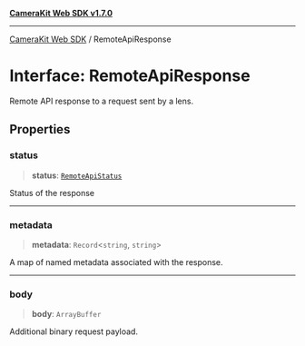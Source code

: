 [**CameraKit Web SDK v1.7.0**](../README.md)

***

[CameraKit Web SDK](../globals.md) / RemoteApiResponse

# Interface: RemoteApiResponse

Remote API response to a request sent by a lens.

## Properties

### status

> **status**: [`RemoteApiStatus`](../type-aliases/RemoteApiStatus.md)

Status of the response

***

### metadata

> **metadata**: `Record`\<`string`, `string`\>

A map of named metadata associated with the response.

***

### body

> **body**: `ArrayBuffer`

Additional binary request payload.
